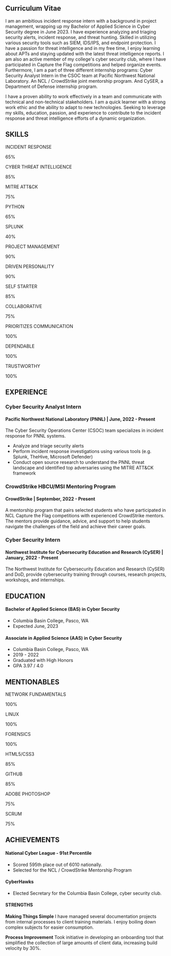## Curriculum Vitae
I am an ambitious incident response intern with a background in project management, wrapping up my Bachelor of Applied Science in Cyber Security degree in June 2023. I have experience analyzing and triaging security alerts, incident response, and threat hunting. Skilled in utilizing various security tools such as SIEM, IDS/IPS, and endpoint protection. I have a passion for threat intelligence and in my free time, I enjoy learning about APTs and staying updated with the latest threat intelligence reports. I am also an active member of my college's cyber security club, where I have participated in Capture the Flag competitions and helped organize events. Furthermore, I am a part of three different internship programs: Cyber Security Analyst Intern in the CSOC team at Pacific Northwest National Laboratory. An NCL / CrowdStrike joint mentorship program. And CySER, a Department of Defense internship program.

I have a proven ability to work effectively in a team and communicate with technical and non-technical stakeholders. I am a quick learner with a strong work ethic and the ability to adapt to new technologies. Seeking to leverage my skills, education, passion, and experience to contribute to the incident response and threat intelligence efforts of a dynamic organization.

<h2>SKILLS</h2>
<div class="progress-bar">
    <div class="skill">
        <p>INCIDENT RESPONSE</p>
        <div class="skill-bar skill4 wow slideInLeft animated">
            <span class="skill-count4">65%</span>
        </div>
    </div>
    <div class="skill">
        <p>CYBER THREAT INTELLIGENCE</p>
        <div class="skill-bar skill2 wow slideInLeft animated">
                <span class="skill-count2">85%</span>
        </div>
    </div>
    <div class="skill">
        <p>MITRE ATT&CK</p>
        <div class="skill-bar skill3 wow slideInLeft animated">
            <span class="skill-count3">75%</span>
        </div>
    </div>
    <div class="skill">
        <p>PYTHON</p>
        <div class="skill-bar skill4 wow slideInLeft animated">
            <span class="skill-count4">65%</span>
        </div>
    </div>
    <div class="skill">
        <p>SPLUNK</p>
        <div class="skill-bar skill5 wow slideInLeft animated">
            <span class="skill-count5">40%</span>
        </div>
    </div>
    <div class="skill">
        <p>PROJECT MANAGEMENT</p>
        <div class="skill-bar skill6 wow slideInLeft animated">
            <span class="skill-count6">90%</span>
        </div>
    </div>
</div>

<div class="progress-bar">
    <div class="skill">
        <p>DRIVEN PERSONALITY</p>
        <div class="skill-bar skill6 wow slideInLeft animated">
            <span class="skill-count6">90%</span>
        </div>
    </div>
    <div class="skill">
        <p>SELF STARTER</p>
        <div class="skill-bar skill2 wow slideInLeft animated">
                <span class="skill-count2">85%</span>
        </div>
    </div>
    <div class="skill">
        <p>COLLABORATIVE</p>
        <div class="skill-bar skill3 wow slideInLeft animated">
            <span class="skill-count3">75%</span>
        </div>
    </div>
    <div class="skill">
        <p>PRIORITIZES COMMUNICATION</p>
        <div class="skill-bar skill1 wow slideInLeft animated">
            <span class="skill-count1">100%</span>
        </div>
    </div>
    <div class="skill">
        <p>DEPENDABLE</p>
        <div class="skill-bar skill1 wow slideInLeft animated">
            <span class="skill-count1">100%</span>
        </div>
    </div>
    <div class="skill">
        <p>TRUSTWORTHY</p>
        <div class="skill-bar skill1 wow slideInLeft animated">
            <span class="skill-count1">100%</span>
        </div>
    </div>
</div>

<h2>EXPERIENCE</h2>
<div class="cv">
    <h3>Cyber Security Analyst Intern</h3>
    <h4>Pacific Northwest National Laboratory (PNNL) | June, 2022 - Present</h4>
    <p>The Cyber Security Operations Center (CSOC) team specializes in incident response for PNNL systems.</p>
    <ul>
        <li>Analyze and triage security alerts</li>
        <li>Perform incident response investigations using various tools (e.g. Splunk, TheHive, Microsoft Defender)</li>
        <li>Conduct open source research to understand the PNNL threat landscape and identified top adversaries using the MITRE ATT&CK framework</li>
    </ul>
    <h3>CrowdStrike HBCU/MSI Mentoring Program</h3>
    <h4>CrowdStrike | September, 2022 - Present</h4>
    <p>A mentorship program that pairs selected students who have participated in NCL Capture the Flag competitions with experienced CrowdStrike mentors. The mentors provide guidance, advice, and support to help students navigate the challenges of the field and achieve their career goals.</p>
    <h3>Cyber Security Intern</h3>
    <h4>Northwest Institute for Cybersecurity Education and Research (CySER) | January, 2022 - Present</h4>
    <p>The Northwest Institute for Cybersecurity Education and Research (CySER) and DoD, provide cybersecurity training through courses, research projects, workshops, and internships.</p>
</div>

<h2>EDUCATION</h2>
<div class="cv">
    <h4>Bachelor of Applied Science (BAS) in Cyber Security</h4>
    <ul>
        <li>Columbia Basin College, Pasco, WA</li>
        <li>Expected June, 2023</li>
    </ul>
    <h4>Associate in Applied Science (AAS) in Cyber Security</h4>
    <ul>
        <li>Columbia Basin College, Pasco, WA</li>
        <li>2019 - 2022</li>
        <li>Graduated with High Honors</li>
        <li>GPA 3.97 / 4.0</li>
    </ul>
</div>

<div class="progress-bar">
    <h2>MENTIONABLES</h2>
    <div class="skill">
        <p>NETWORK FUNDAMENTALS</p>
        <div class="skill-bar skill1 wow slideInLeft animated">
            <span class="skill-count1">100%</span>
        </div>
    </div>
    <div class="skill">
        <p>LINUX</p>
        <div class="skill-bar skill1 wow slideInLeft animated">
            <span class="skill-count1">100%</span>
        </div>
    </div>
    <div class="skill">
        <p>FORENSICS</p>
        <div class="skill-bar skill1 wow slideInLeft animated">
            <span class="skill-count1">100%</span>
        </div>
    </div>
    <div class="skill">
        <p>HTML5/CSS3</p>
        <div class="skill-bar skill2 wow slideInLeft animated">
            <span class="skill-count2">85%</span>
        </div>
    </div>
    <div class="skill">
        <p>GITHUB</p>
        <div class="skill-bar skill2 wow slideInLeft animated">
                <span class="skill-count2">85%</span>
        </div>
    </div>
    <div class="skill">
        <p>ADOBE PHOTOSHOP</p>
        <div class="skill-bar skill3 wow slideInLeft animated">
            <span class="skill-count3">75%</span>
        </div>
    </div>
    <div class="skill">
        <p>SCRUM</p>
        <div class="skill-bar skill3 wow slideInLeft animated">
            <span class="skill-count3">75%</span>
        </div>
    </div>
</div>

<div class="progress-bar">
    <h2>ACHIEVEMENTS</h2>
    <div class="cv">
        <h4>National Cyber League - 91st Percentile</h4>
        <ul>
            <li>Scored 595th place out of 6010 nationally.</li>
            <li>Selected for the NCL / CrowdStrike Mentorship Program</li>
        </ul>
        <h4>CyberHawks</h4>
        <ul>
            <li>Elected Secretary for the Columbia Basin College, cyber security club.</li>
        </ul>
    </div>
</div>

<div class="cv">
    <h4>STRENGTHS</h4>
    <p><strong>Making Things Simple</strong> I have managed several documentation projects from internal processes to client training materials. I enjoy boiling down complex subjects for easier consumption.</p>
    <p><strong>Process Improvement</strong> Took initiative in developing an onboarding tool that simplified the collection of large amounts of client data, increasing build velocity by 30%.</p>
</div>